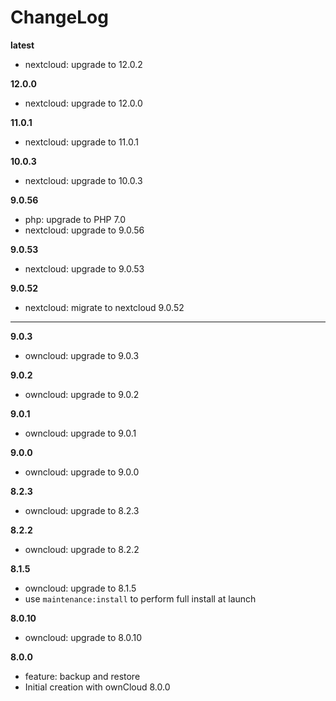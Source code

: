 # ChangeLog

**latest**
- nextcloud: upgrade to 12.0.2

**12.0.0**
- nextcloud: upgrade to 12.0.0

**11.0.1**
- nextcloud: upgrade to 11.0.1

**10.0.3**
- nextcloud: upgrade to 10.0.3

**9.0.56**
- php: upgrade to PHP 7.0
- nextcloud: upgrade to 9.0.56

**9.0.53**
- nextcloud: upgrade to 9.0.53

**9.0.52**
- nextcloud: migrate to nextcloud 9.0.52

- - -

**9.0.3**
- owncloud: upgrade to 9.0.3

**9.0.2**
- owncloud: upgrade to 9.0.2

**9.0.1**
- owncloud: upgrade to 9.0.1

**9.0.0**
- owncloud: upgrade to 9.0.0

**8.2.3**
- owncloud: upgrade to 8.2.3

**8.2.2**
- owncloud: upgrade to 8.2.2

**8.1.5**
- owncloud: upgrade to 8.1.5
- use `maintenance:install` to perform full install at launch

**8.0.10**
- owncloud: upgrade to 8.0.10

**8.0.0**
- feature: backup and restore
- Initial creation with ownCloud 8.0.0
